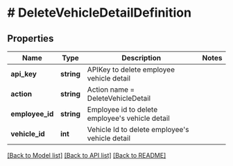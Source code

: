 # # DeleteVehicleDetailDefinition

## Properties

Name | Type | Description | Notes
------------ | ------------- | ------------- | -------------
**api_key** | **string** | APIKey to delete employee vehicle detail |
**action** | **string** | Action name &#x3D; DeleteVehicleDetail |
**employee_id** | **string** | Employee id to delete employee&#39;s vehicle detail |
**vehicle_id** | **int** | Vehicle Id to delete employee&#39;s vehicle detail |

[[Back to Model list]](../../README.md#models) [[Back to API list]](../../README.md#endpoints) [[Back to README]](../../README.md)
